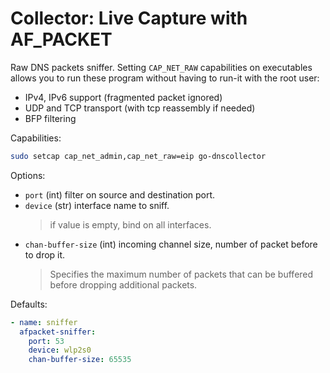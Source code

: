# Collector: Live Capture with AF_PACKET

Raw DNS packets sniffer. Setting `CAP_NET_RAW` capabilities on executables allows you to run these
program without having to run-it with the root user:

* IPv4, IPv6 support (fragmented packet ignored)
* UDP and TCP transport (with tcp reassembly if needed)
* BFP filtering

Capabilities:

```bash
sudo setcap cap_net_admin,cap_net_raw=eip go-dnscollector
```

Options:

* `port` (int) filter on source and destination port.
* `device` (str) interface name to sniff.
  > if value is empty, bind on all interfaces.
* `chan-buffer-size` (int) incoming channel size, number of packet before to drop it.
  > Specifies the maximum number of packets that can be buffered before dropping additional packets.

Defaults:

```yaml
- name: sniffer
  afpacket-sniffer:
    port: 53
    device: wlp2s0
    chan-buffer-size: 65535
```
